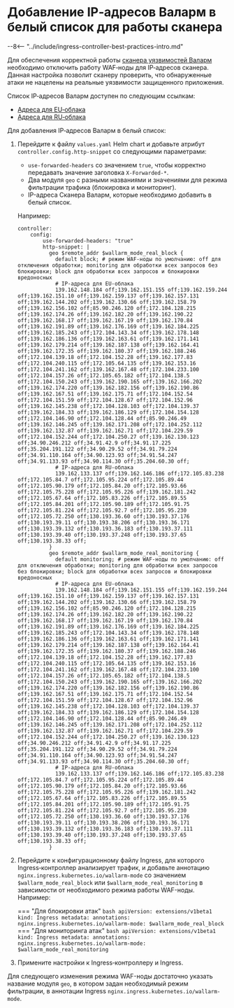 # Добавление IP‑адресов Валарм в белый список для работы сканера

--8<-- "../include/ingress-controller-best-practices-intro.md"

Для обеспечения корректной работы [сканера уязвимостей Валарм](../../../../user-guides/scanner/intro.md) необходимо отключить работу WAF‑ноды для IP‑адресов сканера. Данная настройка позволит сканеру проверить, что обнаруженные атаки не нацелены на реальные уязвимости защищенного приложения.

Список IP‑адресов Валарм доступен по следующим ссылкам:
* [Адреса для EU‑облака](../../../scanner-address-ru.md)
* [Адреса для RU‑облака](../../../scanner-address-ru-ru.md)

Для добавления IP‑адресов Валарм в белый список:
1. Перейдите к файлу `values.yaml` Helm chart и добавьте атрибут `controller.config.http-snippet` со следующими параметрами:

    * `use-forwarded-headers` со значением `true`, чтобы корректно передавать значение заголовка `X-Forwarded-*`.
    * Два модуля `geo` с разными названиями и значениями для режима фильтрации трафика (блокировка и мониторинг).
    * IP-адреса Сканера Валарм, которые необходимо добавить в белый список.

    Например:

    ```
    controller:
        config:
            use-forwarded-headers: "true"
            http-snippet: |
              geo $remote_addr $wallarm_mode_real_block {
                default block; # режим WAF‑ноды по умолчанию: off для отключения обработки; monitoring для обработки всех запросов без блокировки; block для обработки всех запросов и блокировки вредоносных
                # IP‑адреса для EU‑облака
                139.162.148.184 off;139.162.151.155 off;139.162.159.244 off;139.162.151.10 off;139.162.159.137 off;139.162.157.131 off;139.162.144.202 off;139.162.130.66 off;139.162.158.79 off;139.162.156.102 off;85.90.246.120 off;172.104.128.215 off;139.162.174.26 off;139.162.182.20 off;139.162.190.22 off;139.162.168.17 off;139.162.167.19 off;139.162.170.84 off;139.162.191.89 off;139.162.176.169 off;139.162.184.225 off;139.162.185.243 off;172.104.143.34 off;139.162.178.148 off;139.162.186.136 off;139.162.163.61 off;139.162.171.141 off;139.162.179.214 off;139.162.187.138 off;139.162.164.41 off;139.162.172.35 off;139.162.180.37 off;139.162.188.246 off;172.104.139.18 off;172.104.152.28 off;139.162.177.83 off;172.104.240.115 off;172.105.64.135 off;139.162.153.16 off;172.104.241.162 off;139.162.167.48 off;172.104.233.100 off;172.104.157.26 off;172.105.65.182 off;172.104.138.5 off;172.104.150.243 off;139.162.190.165 off;139.162.166.202 off;139.162.174.220 off;139.162.182.156 off;139.162.190.86 off;139.162.167.51 off;139.162.175.71 off;172.104.152.54 off;172.104.151.59 off;172.104.128.67 off;172.104.152.96 off;139.162.145.238 off;172.104.128.103 off;172.104.139.37 off;139.162.184.33 off;139.162.186.129 off;172.104.154.128 off;172.104.146.90 off;172.104.128.44 off;85.90.246.49 off;139.162.146.245 off;139.162.171.208 off;172.104.252.112 off;139.162.132.87 off;139.162.162.71 off;172.104.229.59 off;172.104.152.244 off;172.104.250.27 off;139.162.130.123 off;34.90.246.212 off;34.91.42.9 off;34.91.17.225 off;35.204.191.122 off;34.90.29.52 off;34.91.79.224 off;34.91.110.164 off;34.90.123.93 off;34.91.54.247 off;34.91.133.93 off;34.90.114.30 off;35.204.60.30 off;
                # IP‑адреса для RU‑облака
                139.162.133.137 off;139.162.146.186 off;172.105.83.238 off;172.105.84.7 off;172.105.95.224 off;172.105.89.44 off;172.105.90.179 off;172.105.84.20 off;172.105.93.66 off;172.105.75.228 off;172.105.95.226 off;139.162.181.242 off;172.105.67.64 off;172.105.83.226 off;172.105.89.55 off;172.105.84.201 off;172.105.90.189 off;172.105.91.75 off;172.105.81.224 off;172.105.92.7 off;172.105.95.230 off;172.105.72.250 off;130.193.36.60 off;130.193.37.176 off;130.193.39.11 off;130.193.38.206 off;130.193.36.171 off;130.193.39.132 off;130.193.36.183 off;130.193.37.111 off;130.193.39.40 off;130.193.37.248 off;130.193.37.65 off;130.193.38.33 off;
              }
              geo $remote_addr $wallarm_mode_real_monitoring {
                default monitoring; # режим WAF‑ноды по умолчанию: off для отключения обработки; monitoring для обработки всех запросов без блокировки; block для обработки всех запросов и блокировки вредоносных
                # IP‑адреса для EU‑облака
                139.162.148.184 off;139.162.151.155 off;139.162.159.244 off;139.162.151.10 off;139.162.159.137 off;139.162.157.131 off;139.162.144.202 off;139.162.130.66 off;139.162.158.79 off;139.162.156.102 off;85.90.246.120 off;172.104.128.215 off;139.162.174.26 off;139.162.182.20 off;139.162.190.22 off;139.162.168.17 off;139.162.167.19 off;139.162.170.84 off;139.162.191.89 off;139.162.176.169 off;139.162.184.225 off;139.162.185.243 off;172.104.143.34 off;139.162.178.148 off;139.162.186.136 off;139.162.163.61 off;139.162.171.141 off;139.162.179.214 off;139.162.187.138 off;139.162.164.41 off;139.162.172.35 off;139.162.180.37 off;139.162.188.246 off;172.104.139.18 off;172.104.152.28 off;139.162.177.83 off;172.104.240.115 off;172.105.64.135 off;139.162.153.16 off;172.104.241.162 off;139.162.167.48 off;172.104.233.100 off;172.104.157.26 off;172.105.65.182 off;172.104.138.5 off;172.104.150.243 off;139.162.190.165 off;139.162.166.202 off;139.162.174.220 off;139.162.182.156 off;139.162.190.86 off;139.162.167.51 off;139.162.175.71 off;172.104.152.54 off;172.104.151.59 off;172.104.128.67 off;172.104.152.96 off;139.162.145.238 off;172.104.128.103 off;172.104.139.37 off;139.162.184.33 off;139.162.186.129 off;172.104.154.128 off;172.104.146.90 off;172.104.128.44 off;85.90.246.49 off;139.162.146.245 off;139.162.171.208 off;172.104.252.112 off;139.162.132.87 off;139.162.162.71 off;172.104.229.59 off;172.104.152.244 off;172.104.250.27 off;139.162.130.123 off;34.90.246.212 off;34.91.42.9 off;34.91.17.225 off;35.204.191.122 off;34.90.29.52 off;34.91.79.224 off;34.91.110.164 off;34.90.123.93 off;34.91.54.247 off;34.91.133.93 off;34.90.114.30 off;35.204.60.30 off;
                # IP‑адреса для RU‑облака
                139.162.133.137 off;139.162.146.186 off;172.105.83.238 off;172.105.84.7 off;172.105.95.224 off;172.105.89.44 off;172.105.90.179 off;172.105.84.20 off;172.105.93.66 off;172.105.75.228 off;172.105.95.226 off;139.162.181.242 off;172.105.67.64 off;172.105.83.226 off;172.105.89.55 off;172.105.84.201 off;172.105.90.189 off;172.105.91.75 off;172.105.81.224 off;172.105.92.7 off;172.105.95.230 off;172.105.72.250 off;130.193.36.60 off;130.193.37.176 off;130.193.39.11 off;130.193.38.206 off;130.193.36.171 off;130.193.39.132 off;130.193.36.183 off;130.193.37.111 off;130.193.39.40 off;130.193.37.248 off;130.193.37.65 off;130.193.38.33 off;
              }
    ```
2. Перейдите к конфигурационному файлу Ingress, для которого Ingress‑контроллер анализирует трафик, и добавьте аннотацию `nginx.ingress.kubernetes.io/wallarm-mode` со значением `$wallarm_mode_real_block` или `$wallarm_mode_real_monitoring` в зависимости от необходимого режима работы WAF-ноды. Например:

    === "Для блокировки атак"
        ```bash
        apiVersion: extensions/v1beta1
          kind: Ingress
          metadata:
          annotations:
            nginx.ingress.kubernetes.io/wallarm-mode: $wallarm_mode_real_block
        ```
    === "Для мониторинга атак"
        ```bash
        apiVersion: extensions/v1beta1
          kind: Ingress
          metadata:
          annotations:
            nginx.ingress.kubernetes.io/wallarm-mode: $wallarm_mode_real_monitoring
        ```
3. Примените настройки к Ingress‑контроллеру и Ingress.

Для следующего изменения режима WAF-ноды достаточно указать название модуля `geo`, в котором задан необходимый режим фильтрации, в аннотации Ingress `nginx.ingress.kubernetes.io/wallarm-mode`.
